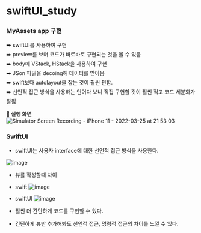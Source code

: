# swiftUI_study</br>

### MyAssets app 구현
   ➡️ swiftUI를 사용하여 구현</br>
   ➡️ preview를 보며 코드가 바로바로 구현되는 것을 볼 수 있음</br>
   ➡️ body에 VStack, HStack을 사용하여 구현</br>
   ➡️ JSon 파일을 decoing해 데이터를 받아옴</br>
   ➡️ swift보다 autolayout을 잡는 것이 훨씬 편함.</br>
   ➡️ 선언적 접근 방식을 사용하는 언어다 보니 직접 구현할 것이 훨씬 적고 코드 세분화가 잘됨</br>
   
**📲 실행 화면 </br>**
![Simulator Screen Recording - iPhone 11 - 2022-03-25 at 21 53 03](https://user-images.githubusercontent.com/77050826/160124249-b5a6285d-bdb0-4c5d-afd6-d68e7e5f86de.gif)</br>




### SwiftUI
   - swiftUI는 사용자 interface에 대한 선언적 접근 방식을 사용한다.


![image](https://user-images.githubusercontent.com/77050826/159869093-19d8f943-a381-4485-99e9-d170822a6310.png)</br>

   - 뷰를 작성할때 차이</br>
   - swift
   ![image](https://user-images.githubusercontent.com/77050826/160241777-9aa15f9f-fb3a-4880-950d-a66b0af2ccc4.png)</br>
   - swiftUI
   ![image](https://user-images.githubusercontent.com/77050826/160241798-e36bf4a9-55b7-4464-b00c-803940131991.png)</br>
   
   - 훨씬 더 간단하게 코드를 구현할 수 있다.
   - 긴딘하게 뷰만 추가해봐도 선언적 접근, 명령적 접근의 차이를 느낄 수 있다.

